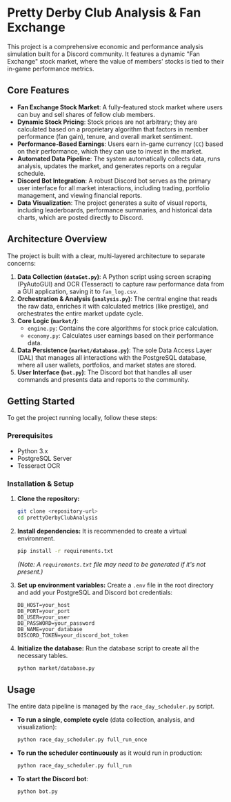 # Pretty Derby Club Analysis & Fan Exchange

This project is a comprehensive economic and performance analysis simulation built for a Discord community. It features a dynamic "Fan Exchange" stock market, where the value of members' stocks is tied to their in-game performance metrics.

## Core Features

-   **Fan Exchange Stock Market**: A fully-featured stock market where users can buy and sell shares of fellow club members.
-   **Dynamic Stock Pricing**: Stock prices are not arbitrary; they are calculated based on a proprietary algorithm that factors in member performance (fan gain), tenure, and overall market sentiment.
-   **Performance-Based Earnings**: Users earn in-game currency (`CC`) based on their performance, which they can use to invest in the market.
-   **Automated Data Pipeline**: The system automatically collects data, runs analysis, updates the market, and generates reports on a regular schedule.
-   **Discord Bot Integration**: A robust Discord bot serves as the primary user interface for all market interactions, including trading, portfolio management, and viewing financial reports.
-   **Data Visualization**: The project generates a suite of visual reports, including leaderboards, performance summaries, and historical data charts, which are posted directly to Discord.

## Architecture Overview

The project is built with a clear, multi-layered architecture to separate concerns:

1.  **Data Collection (`dataGet.py`)**: A Python script using screen scraping (PyAutoGUI) and OCR (Tesseract) to capture raw performance data from a GUI application, saving it to `fan_log.csv`.
2.  **Orchestration & Analysis (`analysis.py`)**: The central engine that reads the raw data, enriches it with calculated metrics (like prestige), and orchestrates the entire market update cycle.
3.  **Core Logic (`market/`)**:
    -   `engine.py`: Contains the core algorithms for stock price calculation.
    -   `economy.py`: Calculates user earnings based on their performance data.
4.  **Data Persistence (`market/database.py`)**: The sole Data Access Layer (DAL) that manages all interactions with the PostgreSQL database, where all user wallets, portfolios, and market states are stored.
5.  **User Interface (`bot.py`)**: The Discord bot that handles all user commands and presents data and reports to the community.

## Getting Started

To get the project running locally, follow these steps:

### Prerequisites

-   Python 3.x
-   PostgreSQL Server
-   Tesseract OCR

### Installation & Setup

1.  **Clone the repository:**
    ```bash
    git clone <repository-url>
    cd prettyDerbyClubAnalysis
    ```

2.  **Install dependencies:**
    It is recommended to create a virtual environment.
    ```bash
    pip install -r requirements.txt
    ```
    *(Note: A `requirements.txt` file may need to be generated if it's not present.)*

3.  **Set up environment variables:**
    Create a `.env` file in the root directory and add your PostgreSQL and Discord bot credentials:
    ```
    DB_HOST=your_host
    DB_PORT=your_port
    DB_USER=your_user
    DB_PASSWORD=your_password
    DB_NAME=your_database
    DISCORD_TOKEN=your_discord_bot_token
    ```

4.  **Initialize the database:**
    Run the database script to create all the necessary tables.
    ```bash
    python market/database.py
    ```

## Usage

The entire data pipeline is managed by the `race_day_scheduler.py` script.

-   **To run a single, complete cycle** (data collection, analysis, and visualization):
    ```bash
    python race_day_scheduler.py full_run_once
    ```

-   **To run the scheduler continuously** as it would run in production:
    ```bash
    python race_day_scheduler.py full_run
    ```

-   **To start the Discord bot**:
    ```bash
    python bot.py
    ```
    